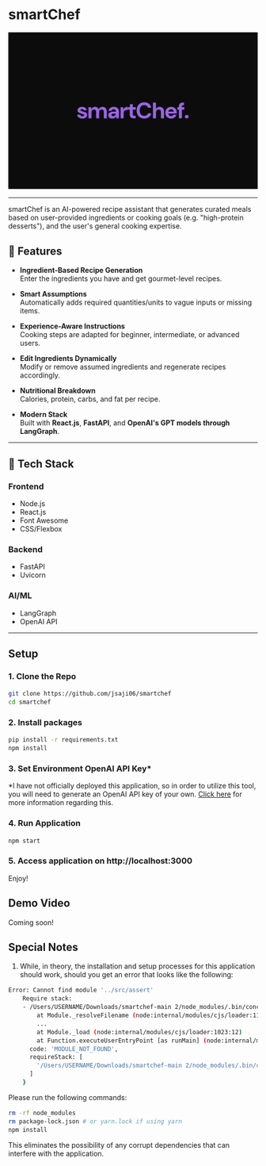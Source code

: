 # smartChef
![smartChef snapshot](./smartchef-cover.png)

---
smartChef is an AI-powered recipe assistant that generates curated meals based on user-provided ingredients or cooking goals (e.g. "high-protein desserts"), and the user's general cooking expertise.

## 🚀 Features

- **Ingredient-Based Recipe Generation**  
  Enter the ingredients you have and get gourmet-level recipes.

- **Smart Assumptions**  
  Automatically adds required quantities/units to vague inputs or missing items.

- **Experience-Aware Instructions**  
  Cooking steps are adapted for beginner, intermediate, or advanced users.

- **Edit Ingredients Dynamically**  
  Modify or remove assumed ingredients and regenerate recipes accordingly.

- **Nutritional Breakdown**  
  Calories, protein, carbs, and fat per recipe.

- **Modern Stack**  
  Built with **React.js**, **FastAPI**, and **OpenAI's GPT models through LangGraph**.

---

## 🧰 Tech Stack

### Frontend
- Node.js
- React.js
- Font Awesome
- CSS/Flexbox

### Backend
- FastAPI
- Uvicorn

### AI/ML
- LangGraph
- OpenAI API

---

## Setup

### 1. Clone the Repo

```bash
git clone https://github.com/jsaji06/smartchef
cd smartchef
```

### 2. Install packages
```bash
pip install -r requirements.txt
npm install
```

### 3. Set Environment OpenAI API Key*

*I have not officially deployed this application, so in order to utilize this tool, you will need to generate an OpenAI API key of your own. [Click here](https://openai.com/api/) for more information regarding this.

### 4. Run Application
```bash
npm start
```

### 5. Access application on http://localhost:3000
Enjoy!

## Demo Video 
Coming soon!

## Special Notes
1. While, in theory, the installation and setup processes for this application should work, should you get an error that looks like the following:
  ```bash
  Error: Cannot find module '../src/assert'
      Require stack:
      - /Users/USERNAME/Downloads/smartchef-main 2/node_modules/.bin/concurrently
          at Module._resolveFilename (node:internal/modules/cjs/loader:1144:15)
          ...
          at Module._load (node:internal/modules/cjs/loader:1023:12)
          at Function.executeUserEntryPoint [as runMain] (node:internal/modules/run_main:135:12) {
        code: 'MODULE_NOT_FOUND',
        requireStack: [
          '/Users/USERNAME/Downloads/smartchef-main 2/node_modules/.bin/concurrently'
        ]
      }
  ```
Please run the following commands:
  ```bash
  rm -rf node_modules
  rm package-lock.json # or yarn.lock if using yarn
  npm install
  ```
This eliminates the possibility of any corrupt dependencies that can interfere with the application.

